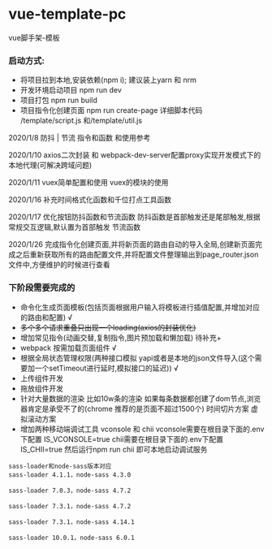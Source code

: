 # vue-template-pc
vue脚手架-模板

### 启动方式:

* 将项目拉到本地,安装依赖(npm i); 建议装上yarn 和 nrm
* 开发环境启动项目  npm run dev
* 项目打包 npm run build
* 项目指令化创建页面 npm run create-page  详细脚本代码 /template/script.js  和/template/util.js



2020/1/8 防抖 | 节流 指令和函数 和使用参考

2020/1/10 axios二次封装 和 webpack-dev-server配置proxy实现开发模式下的本地代理(可解决跨域问题)

2020/1/11 vuex简单配置和使用 vuex的模块的使用 

2020/1/16 补充时间格式化函数和千位打点工具函数

2020/1/17 优化按钮防抖函数和节流函数
        防抖函数是首部触发还是尾部触发,根据常规交互逻辑,默认置为首部触发
        节流函数

2020/1/26 完成指令化创建页面,并将新页面的路由自动的导入全局,创建新页面完成之后重新获取所有的路由配置文件,并将配置文件整理输出到page_router.json文件中,方便维护的时候进行查看


### 下阶段需要完成的
* 命令化生成页面模板(包括页面根据用户输入将模板进行插值配置,并增加对应的路由和配置)    √
* ~~多个多个请求重叠只出现一个loading(axios的封装优化)~~                            
* 增加常见指令(动画交替,复制指令,图片预加载和懒加载)                                待补充+
* webpack 按需加载页面组件                                                        √
* 根据全局状态管理权限(两种接口模拟 yapi或者是本地的json文件导入(这个需要加一个setTimeout进行延时,模拟接口的延迟))                                                               √
* 上传组件开发
* 拖放组件开发
* 针对大量数据的渲染 比如10w条的渲染  如果每条数据都创建了dom节点,浏览器肯定是承受不了的(chrome 推荐的是页面不超过1500个)   时间切片方案  虚拟滚动方案
* 增加两种移动端调试工具 vconsole 和 chii
    vconsole需要在根目录下面的.env下配置 IS_VCONSOLE=true
    chii需要在根目录下面的.env下配置IS_CHII=true 然后运行npm run chii 即可本地启动调试服务

```
sass-loader和node-sass版本对应
sass-loader 4.1.1，node-sass 4.3.0

sass-loader 7.0.3，node-sass 4.7.2

sass-loader 7.3.1，node-sass 4.7.2

sass-loader 7.3.1，node-sass 4.14.1

sass-loader 10.0.1，node-sass 6.0.1
```